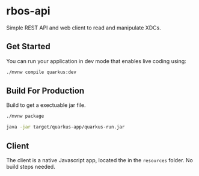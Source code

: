 # rbos-api

Simple REST API and web client to read and manipulate XDCs.

## Get Started
You can run your application in dev mode that enables live coding using:
```bash
./mvnw compile quarkus:dev
```

## Build For Production
Build to get a exectuable jar file.
```bash
./mvnw package

java -jar target/quarkus-app/quarkus-run.jar
```

## Client

The client is a native Javascript app, located the in the `resources` folder.
No build steps needed.